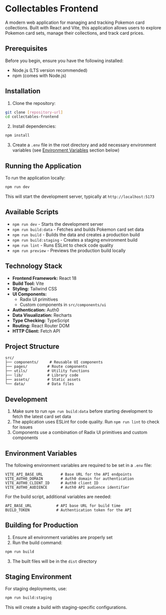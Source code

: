 # Collectables Frontend

A modern web application for managing and tracking Pokemon card collections. Built with React and Vite, this application allows users to explore Pokemon card sets, manage their collections, and track card prices.

## Prerequisites

Before you begin, ensure you have the following installed:
- Node.js (LTS version recommended)
- npm (comes with Node.js)

## Installation

1. Clone the repository:
```bash
git clone [repository-url]
cd collectables-frontend
```

2. Install dependencies:
```bash
npm install
```

3. Create a `.env` file in the root directory and add necessary environment variables (see [Environment Variables](#environment-variables) section below)

## Running the Application

To run the application locally:

```bash
npm run dev
```

This will start the development server, typically at `http://localhost:5173`

## Available Scripts

- `npm run dev` - Starts the development server
- `npm run build:data` - Fetches and builds Pokemon card set data
- `npm run build` - Builds the data and creates a production build
- `npm run build:staging` - Creates a staging environment build
- `npm run lint` - Runs ESLint to check code quality
- `npm run preview` - Previews the production build locally

## Technology Stack

- **Frontend Framework:** React 18
- **Build Tool:** Vite
- **Styling:** Tailwind CSS
- **UI Components:** 
  - Radix UI primitives
  - Custom components in `src/components/ui`
- **Authentication:** Auth0
- **Data Visualization:** Recharts
- **Type Checking:** TypeScript
- **Routing:** React Router DOM
- **HTTP Client:** Fetch API

## Project Structure

```
src/
├── components/     # Reusable UI components
├── pages/         # Route components
├── utils/         # Utility functions
├── lib/           # Library code
├── assets/        # Static assets
└── data/          # Data files
```

## Development

1. Make sure to run `npm run build:data` before starting development to fetch the latest card set data
2. The application uses ESLint for code quality. Run `npm run lint` to check for issues
3. Components use a combination of Radix UI primitives and custom components

## Environment Variables

The following environment variables are required to be set in a `.env` file:

```
VITE_API_BASE_URL        # Base URL for the API endpoints
VITE_AUTH0_DOMAIN        # Auth0 domain for authentication
VITE_AUTH0_CLIENT_ID     # Auth0 client ID
VITE_AUTH0_AUDIENCE      # Auth0 API audience identifier
```

For the build script, additional variables are needed:
```
API_BASE_URL           # API base URL for build time
BUILD_TOKEN            # Authentication token for the API
```

## Building for Production

1. Ensure all environment variables are properly set
2. Run the build command:
```bash
npm run build
```

3. The built files will be in the `dist` directory

## Staging Environment

For staging deployments, use:
```bash
npm run build:staging
```

This will create a build with staging-specific configurations.
